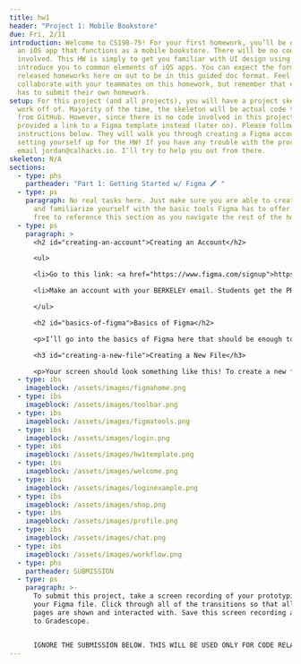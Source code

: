 ```yaml
---
title: hw1
header: "Project 1: Mobile Bookstore"
due: Fri, 2/11
introduction: Welcome to CS198-75! For your first homework, you’ll be designing
  an iOS app that functions as a mobile bookstore. There will be no coding
  involved. This HW is simply to get you familiar with UI design using Figma and
  introduce you to common elements of iOS apps. You can expect the format of all
  released homeworks here on out to be in this guided doc format. Feel free to
  collaborate with your teammates on this homework, but remember that everyone
  has to submit their own homework.
setup: For this project (and all projects), you will have a project skeleton to
  work off of. Majority of the time, the skeleton will be actual code to pull
  from GitHub. However, since there is no code involved in this project, we have
  provided a link to a Figma template instead (later on). Please follow the
  instructions below. They will walk you through creating a Figma account and
  setting yourself up for the HW! If you have any trouble with the process,
  email jordan@calhacks.io. I’ll try to help you out from there.
skeleton: N/A
sections:
  - type: phs
    partheader: "Part 1: Getting Started w/ Figma 🖍 "
  - type: ps
    paragraph: No real tasks here. Just make sure you are able to create an account
      and familiarize yourself with the basic tools Figma has to offer. Feel
      free to reference this section as you navigate the rest of the homework!
  - type: ps
    paragraph: >
      <h2 id="creating-an-account">Creating an Account</h2>

      <ul>

      <li>Go to this link: <a href="https://www.figma.com/signup">https://www.figma.com/signup</a></li>

      <li>Make an account with your BERKELEY email. Students get the PRO plan for free which just means you can have unlimited collaborators. But make sure to confirm your email!</li>

      </ul>

      <h2 id="basics-of-figma">Basics of Figma</h2>

      <p>I’ll go into the basics of Figma here that should be enough to get you started. A lot of it is pretty intuitive and gets easier with practice (as all things are). However, if you do get stuck or want to read more in depth on what you can do with Figma, I definitely recommend checking out this article: <a href="https://uxplanet.org/figma-all-you-need-to-know-156b52b88e54">https://uxplanet.org/figma-all-you-need-to-know-156b52b88e54</a></p>

      <h3 id="creating-a-new-file">Creating a New File</h3>

      <p>Your screen should look something like this! To create a new file, select “New design file”.</p>
  - type: ibs
    imageblock: /assets/images/figmahome.png
  - type: ibs
    imageblock: /assets/images/toolbar.png
  - type: ibs
    imageblock: /assets/images/figmatools.png
  - type: ibs
    imageblock: /assets/images/login.png
  - type: ibs
    imageblock: /assets/images/hw1template.png
  - type: ibs
    imageblock: /assets/images/welcome.png
  - type: ibs
    imageblock: /assets/images/loginexample.png
  - type: ibs
    imageblock: /assets/images/shop.png
  - type: ibs
    imageblock: /assets/images/profile.png
  - type: ibs
    imageblock: /assets/images/chat.png
  - type: ibs
    imageblock: /assets/images/workflow.png
  - type: phs
    partheader: SUBMISSION
  - type: ps
    paragraph: >-
      To submit this project, take a screen recording of your prototyping of
      your Figma file. Click through all of the transitions so that all the
      pages are shown and interacted with. Save this screen recording and submit
      to Gradescope.


      IGNORE THE SUBMISSION BELOW. THIS WILL BE USED ONLY FOR CODE RELATED HOMEWORKS.
---
```

